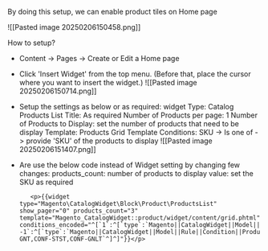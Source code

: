 By doing this setup, we can enable product tiles on Home page

![[Pasted image 20250206150458.png]]

How to setup?
- Content -> Pages -> Create or Edit a Home page 
- Click 'Insert Widget' from the top menu. (Before that, place the cursor where you want to insert the widget.)
  ![[Pasted image 20250206150714.png]]
  
- Setup the settings as below or as required: 
  widget Type: Catalog Products List
  Title: As required
  Number of Products per page: 1
  Number of Products to Display: set the number of products that need to be display
  Template: Products Grid Template
  Conditions: SKU -> Is one of -> provide 'SKU' of the products to display
  ![[Pasted image 20250206151407.png]]
  
- Are use the below code instead of Widget setting by changing few changes:
	  products_count: number of products to display
	  value: set the SKU as required
		  
		 <p>{{widget type="Magento\CatalogWidget\Block\Product\ProductsList" show_pager="0" products_count="3" template="Magento_CatalogWidget::product/widget/content/grid.phtml" conditions_encoded="^[`1`:^[`type`:`Magento||CatalogWidget||Model||Rule||Condition||Combine`,`aggregator`:`all`,`value`:`1`,`new_child`:``^],`1--1`:^[`type`:`Magento||CatalogWidget||Model||Rule||Condition||Product`,`attribute`:`sku`,`operator`:`()`,`value`:`CONF-GNT,CONF-STST,CONF-GNLT`^]^]"}}</p>
		  